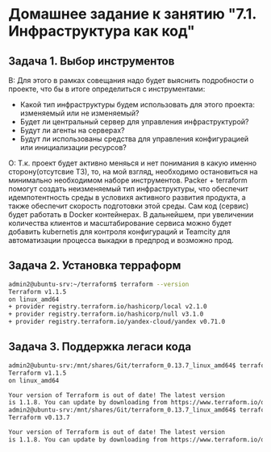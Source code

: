 # Домашнее задание к занятию "7.1. Инфраструктура как код"

## Задача 1. Выбор инструментов

В: Для этого в рамках совещания надо будет выяснить подробности о проекте, что бы в итоге определиться с инструментами:

- Какой тип инфраструктуры будем использовать для этого проекта: изменяемый или не изменяемый?
- Будет ли центральный сервер для управления инфраструктурой?
- Будут ли агенты на серверах?
- Будут ли использованы средства для управления конфигурацией или инициализации ресурсов?

О: Т.к. проект будет активно меняься и нет понимания в какую именно сторону(отсутсвие ТЗ), то, на мой взгляд, необходимо остановиться на минимально необходимом наборе инструментов. Packer + terraform помогут создать неизменяемый тип инфраструктуры, что обеспечит идемпотентность среды в условихя активного развития продукта, а также обеспечит скорость подготовки этой среды. Сам код (сервис) будет работать в Docker контейнерах. В дальнейшем, при увеличении количества клиентов и масштабирование сервиса можно будет добавить kubernetis для контроля конфигураций и Teamcity для автоматизации процесса выкадки в предпрод и возможно прод.

## Задача 2. Установка терраформ

```bash
admin2@ubuntu-srv:~/terraform$ terraform --version
Terraform v1.1.5
on linux_amd64
+ provider registry.terraform.io/hashicorp/local v2.1.0
+ provider registry.terraform.io/hashicorp/null v3.1.0
+ provider registry.terraform.io/yandex-cloud/yandex v0.71.0
```

## Задача 3. Поддержка легаси кода

```bash
admin2@ubuntu-srv:/mnt/shares/Git/terraform_0.13.7_linux_amd64$ terraform --version
Terraform v1.1.5
on linux_amd64

Your version of Terraform is out of date! The latest version
is 1.1.8. You can update by downloading from https://www.terraform.io/downloads.html
admin2@ubuntu-srv:/mnt/shares/Git/terraform_0.13.7_linux_amd64$ terraform013 --version
Terraform v0.13.7

Your version of Terraform is out of date! The latest version
is 1.1.8. You can update by downloading from https://www.terraform.io/downloads.html
```
